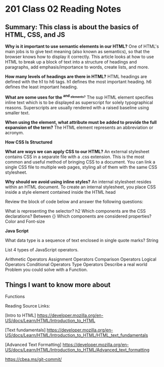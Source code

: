 # 201 Class 02 Reading Notes

## Summary: This class is about the basics of HTML, CSS, and JS

**Why is it important to use semantic elements in our HTML?**
One of HTML's main jobs is to give text meaning (also known as semantics), so that the browser knows how to display it correctly. This article looks at how to use HTML to break up a block of text into a structure of headings and paragraphs, add emphasis/importance to words, create lists, and more.

**How many levels of headings are there in HTML?**
HTML headings are defined with the h1 to h6 tags. h1 defines the most important heading. h6 defines the least important heading.

**What are some uses for the <sup> and <sub> elements?**
The sup HTML element specifies inline text which is to be displayed as superscript for solely typographical reasons. Superscripts are usually rendered with a raised baseline using smaller text.

**When using the <abbr> element, what attribute must be added to provide the full expansion of the term?**
The <abbr> HTML element represents an abbreviation or acronym.

**How CSS Is Structured**

**What are ways we can apply CSS to our HTML?**
An external stylesheet contains CSS in a separate file with a .css extension. This is the most common and useful method of bringing CSS to a document. You can link a single CSS file to multiple web pages, styling all of them with the same CSS stylesheet.

**Why should we avoid using inline styles?**
An internal stylesheet resides within an HTML document. To create an internal stylesheet, you place CSS inside a style element contained inside the HTML head

Review the block of code below and answer the following questions:

What is representing the selector? h2
Which components are the CSS declarations? Between {}
Which components are considered properties? Color and Font-size


**Java Script**

What data type is a sequence of text enclosed in single quote marks?
String

List 4 types of JavaScript operators.

Arithmetic Operators
Assignment Operators
Comparison Operators
Logical Operators
Conditional Operators
Type Operators
Describe a real world Problem you could solve with a Function.

## Things I want to know more about

Functions

Reading Source Links:

[Intro to HTML] <https://developer.mozilla.org/en-US/docs/Learn/HTML/Introduction_to_HTML>

[Text fundamentals] <https://developer.mozilla.org/en-US/docs/Learn/HTML/Introduction_to_HTML/HTML_text_fundamentals>

[Advanced Text Formatting] <https://developer.mozilla.org/en-US/docs/Learn/HTML/Introduction_to_HTML/Advanced_text_formatting>

<https://cbea.ms/git-commit/>
